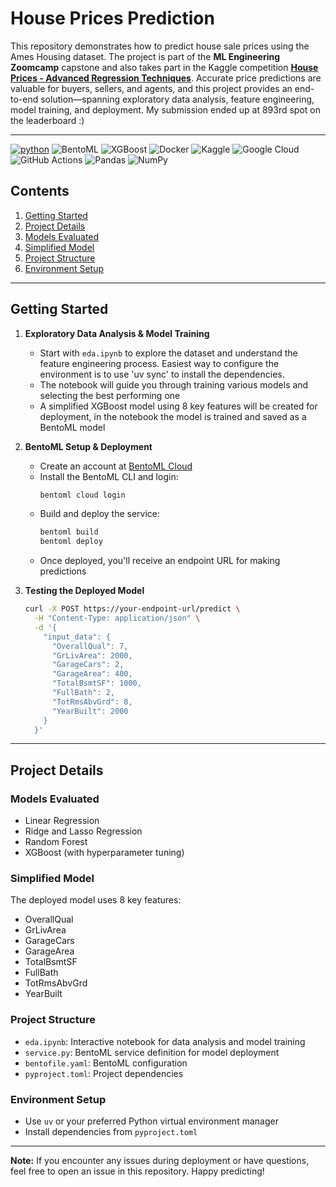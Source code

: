 # House Prices Prediction

This repository demonstrates how to predict house sale prices using the Ames Housing dataset. The project is part of the **ML Engineering Zoomcamp** capstone and also takes part in the Kaggle competition **[House Prices - Advanced Regression Techniques](https://www.kaggle.com/c/house-prices-advanced-regression-techniques)**. Accurate price predictions are valuable for buyers, sellers, and agents, and this project provides an end-to-end solution—spanning exploratory data analysis, feature engineering, model training, and deployment. My submission ended up at 893rd spot on the leaderboard :)


---
[![python](https://img.shields.io/badge/Python-3.12-3776AB.svg?style=flat&logo=python&logoColor=white)](https://www.python.org)
![BentoML](https://img.shields.io/badge/BentoML-%234395FA?logo=bentoml&logoColor=white)
![XGBoost](https://img.shields.io/badge/XGBoost-%23F76F00?logo=xgboost&logoColor=white)
![Docker](https://img.shields.io/badge/Docker-%232496ED?logo=docker&logoColor=white)
![Kaggle](https://img.shields.io/badge/Kaggle-%23035AFC?logo=kaggle&logoColor=white)
![Google Cloud](https://img.shields.io/badge/GCP-%234285F4?logo=googlecloud&logoColor=white)
![GitHub Actions](https://img.shields.io/badge/Github%20Actions-%232088FF?logo=githubactions&logoColor=white)
![Pandas](https://img.shields.io/badge/Pandas-%23150458?logo=pandas&logoColor=white)
![NumPy](https://img.shields.io/badge/NumPy-%23013243?logo=numpy&logoColor=white)

## Contents
1. [Getting Started](#getting-started)
2. [Project Details](#project-details)
3. [Models Evaluated](#models-evaluated)
4. [Simplified Model](#simplified-model)
5. [Project Structure](#project-structure)
6. [Environment Setup](#environment-setup)

---

## Getting Started

1. **Exploratory Data Analysis & Model Training**
   - Start with `eda.ipynb` to explore the dataset and understand the feature engineering process. Easiest way to configure the environment is to use 'uv sync' to install the dependencies.
   - The notebook will guide you through training various models and selecting the best performing one
   - A simplified XGBoost model using 8 key features will be created for deployment, in the notebook the model is trained and saved as a BentoML model

2. **BentoML Setup & Deployment**
   - Create an account at [BentoML Cloud](https://cloud.bentoml.com)
   - Install the BentoML CLI and login:
     ```bash
     bentoml cloud login
     ```
   - Build and deploy the service:
     ```bash
     bentoml build
     bentoml deploy
     ```
   - Once deployed, you'll receive an endpoint URL for making predictions

3. **Testing the Deployed Model**
   ```bash
   curl -X POST https://your-endpoint-url/predict \
     -H "Content-Type: application/json" \
     -d '{
       "input_data": {
         "OverallQual": 7,
         "GrLivArea": 2000,
         "GarageCars": 2,
         "GarageArea": 400,
         "TotalBsmtSF": 1000,
         "FullBath": 2,
         "TotRmsAbvGrd": 8,
         "YearBuilt": 2000
       }
     }'
   ```

---

## Project Details

### Models Evaluated
- Linear Regression
- Ridge and Lasso Regression
- Random Forest
- XGBoost (with hyperparameter tuning)

### Simplified Model
The deployed model uses 8 key features:
- OverallQual
- GrLivArea
- GarageCars
- GarageArea
- TotalBsmtSF
- FullBath
- TotRmsAbvGrd
- YearBuilt

### Project Structure
- `eda.ipynb`: Interactive notebook for data analysis and model training
- `service.py`: BentoML service definition for model deployment
- `bentofile.yaml`: BentoML configuration
- `pyproject.toml`: Project dependencies

### Environment Setup
- Use `uv` or your preferred Python virtual environment manager
- Install dependencies from `pyproject.toml`

---

**Note:** If you encounter any issues during deployment or have questions, feel free to open an issue in this repository. Happy predicting!
